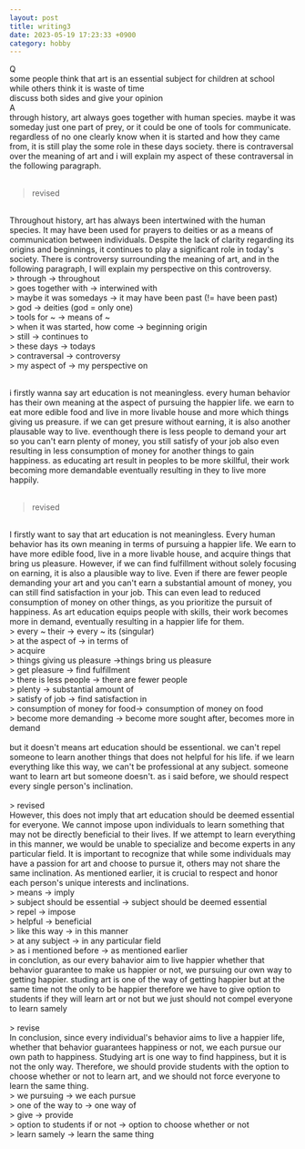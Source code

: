 ```yaml
---
layout: post
title: writing3
date: 2023-05-19 17:23:33 +0900
category: hobby
---
```

Q
<br/>
some people think that art is an essential subject for children at school while others think it is waste of time
<br/>
discuss both sides and give your opinion
<br/>
A
<br/>
through history, art always goes together with human species. maybe it was someday just one part of prey, or it could be one of tools for communicate. regardless of no one clearly know when it is started and how they came from, it is still play the some role in these days society. there is contraversal over the meaning of art and i will explain my aspect of these contraversal in the following paragraph.
<br/>
<br/>
> revised
<br/>
Throughout history, art has always been intertwined with the human species. It may have been used for prayers to deities or as a means of communication between individuals. Despite the lack of clarity regarding its origins and beginnings, it continues to play a significant role in today's society. There is controversy surrounding the meaning of art, and in the following paragraph, I will explain my perspective on this controversy.
<br/>
> through -> throughout
<br/>
> goes together with -> interwined with
<br/>
> maybe it was somedays -> it may have been past (!= have been past)
<br/>
> god -> deities (god = only one)
<br/>
> tools for ~ -> means of ~
<br/>
> when it was started, how come -> beginning origin
<br/>
> still -> continues to
<br/>
> these days -> todays
<br/>
> contraversal -> controversy
<br/>
> my aspect of -> my perspective on

<br/>
<br/>

i firstly wanna say art education is not meaningless. every human behavior has their own meaning at the aspect of pursuing the happier life. we earn to eat more edible food and live in more livable house and more which things giving us preasure. if we can get presure without earning, it is also another plausable way to live. eventhough there is less people to demand your art so you can't earn plenty of money, you still satisfy of your job also even resulting in less consumption of money for another things to gain happiness. as educating art result in peoples to be more skillful, their work becoming more demandable eventually resulting in they to live more happily.
<br/>
<br/>
> revised

<br/>
I firstly want to say that art education is not meaningless. Every human behavior has its own meaning in terms of pursuing a happier life. We earn to have more edible food, live in a more livable house, and acquire things that bring us pleasure. However, if we can find fulfillment without solely focusing on earning, it is also a plausible way to live. Even if there are fewer people demanding your art and you can't earn a substantial amount of money, you can still find satisfaction in your job. This can even lead to reduced consumption of money on other things, as you prioritize the pursuit of happiness. As art education equips people with skills, their work becomes more in demand, eventually resulting in a happier life for them.
<br/>
> every ~ their -> every ~ its (singular)
<br/>
> at the aspect of -> in terms of
<br/>
> acquire
<br/>
> things giving us pleasure ->things bring us pleasure
<br/>
> get pleasure -> find fulfillment
<br/>
> there is less people -> there are fewer people
<br/>
> plenty -> substantial amount of
<br/>
> satisfy of job -> find satisfaction in
<br/>
> consumption of money for food-> consumption of money on food
<br/>
> become more demanding -> become more sought after, becomes more in demand
<br/>
<br/>
but it doesn't means art education should be essentional. we can't repel someone to learn another things that does not helpful for his life. if we learn everything like this way, we can't be professional at any subject. someone want to learn art but someone doesn't. as i said before, we should respect every single person's inclination.
<br/>
<br/>
> revised

<br/>
However, this does not imply that art education should be deemed essential for everyone. We cannot impose upon individuals to learn something that may not be directly beneficial to their lives. If we attempt to learn everything in this manner, we would be unable to specialize and become experts in any particular field. It is important to recognize that while some individuals may have a passion for art and choose to pursue it, others may not share the same inclination. As mentioned earlier, it is crucial to respect and honor each person's unique interests and inclinations.
<br/>
> means -> imply
<br/>
> subject should be essential -> subject should be deemed essential 
<br/>
> repel -> impose
<br/>
> helpful -> beneficial
<br/>
> like this way -> in this manner
<br/>
> at any subject -> in any particular field
<br/>
> as i mentioned before -> as mentioned earlier

<br/>
in conclution, as our every bahavior aim to live happier whether that behavior guarantee to make us happier or not, we pursuing our own way to getting happier. studing art is one of the way of getting happier but at the same time not the only to be happier therefore we have to give option to students if they will learn art or not but we just should not compel everyone to learn samely
<br/>
<br/>
> revise

<br/>
In conclusion, since every individual's behavior aims to live a happier life, whether that behavior guarantees happiness or not, we each pursue our own path to happiness. Studying art is one way to find happiness, but it is not the only way. Therefore, we should provide students with the option to choose whether or not to learn art, and we should not force everyone to learn the same thing.
<br/>
> we pursuing -> we each pursue
<br/>
> one of the way to -> one way of
<br/>
> give -> provide
<br/>
> option to students if or not -> option to choose whether or not
<br/>
> learn samely -> learn the same thing